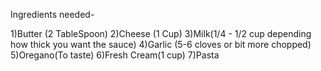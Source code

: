Ingredients needed-

1)Butter (2 TableSpoon)
2)Cheese (1 Cup)
3)Milk(1/4 - 1/2 cup depending how thick you want the sauce)
4)Garlic (5-6 cloves or bit more chopped)
5)Oregano(To taste)
6)Fresh Cream(1 cup)
7)Pasta
